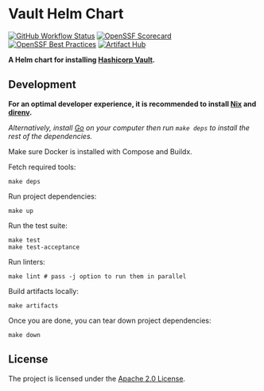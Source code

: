 # Vault Helm Chart

[![GitHub Workflow Status](https://img.shields.io/github/actions/workflow/status/bank-vaults/vault-helm-chart/ci.yaml?style=flat-square)](https://github.com/bank-vaults/vault-helm-chart/actions/workflows/ci.yaml)
[![OpenSSF Scorecard](https://api.securityscorecards.dev/projects/github.com/bank-vaults/vault-helm-chart/badge?style=flat-square)](https://api.securityscorecards.dev/projects/github.com/bank-vaults/vault-helm-chart)
[![OpenSSF Best Practices](https://www.bestpractices.dev/projects/8047/badge)](https://www.bestpractices.dev/projects/8047)
[![Artifact Hub](https://img.shields.io/endpoint?url=https://artifacthub.io/badge/repository/vault)](https://artifacthub.io/packages/search?repo=vault)

**A Helm chart for installing [Hashicorp Vault](https://www.vaultproject.io/).**

## Development

**For an optimal developer experience, it is recommended to install [Nix](https://nixos.org/download.html) and [direnv](https://direnv.net/docs/installation.html).**

_Alternatively, install [Go](https://go.dev/dl/) on your computer then run `make deps` to install the rest of the dependencies._

Make sure Docker is installed with Compose and Buildx.

Fetch required tools:

```shell
make deps
```

Run project dependencies:

```shell
make up
```

Run the test suite:

```shell
make test
make test-acceptance
```

Run linters:

```shell
make lint # pass -j option to run them in parallel
```

Build artifacts locally:

```shell
make artifacts
```

Once you are done, you can tear down project dependencies:

```shell
make down
```

## License

The project is licensed under the [Apache 2.0 License](LICENSE).
